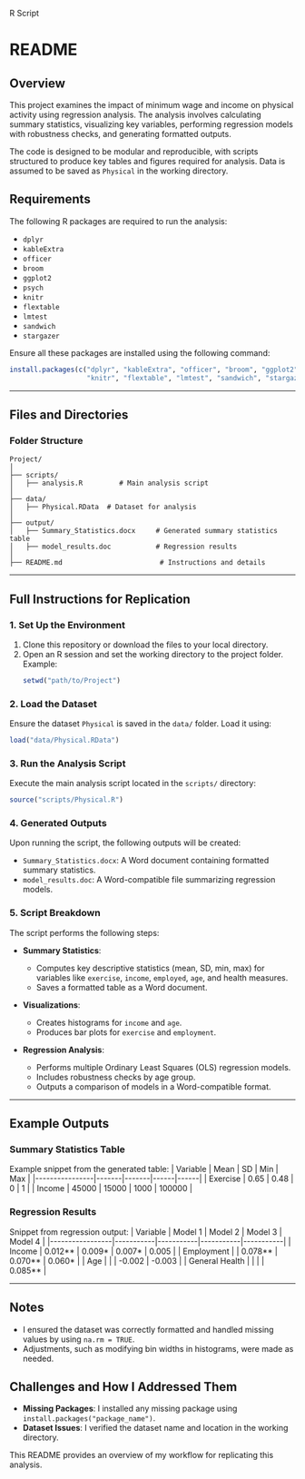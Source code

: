 R Script


# README

## Overview

This project examines the impact of minimum wage and income on physical activity using regression analysis. The analysis involves calculating summary statistics, visualizing key variables, performing regression models with robustness checks, and generating formatted outputs.  

The code is designed to be modular and reproducible, with scripts structured to produce key tables and figures required for analysis. Data is assumed to be saved as `Physical` in the working directory.


## Requirements

The following R packages are required to run the analysis:

- `dplyr`
- `kableExtra`
- `officer`
- `broom`
- `ggplot2`
- `psych`
- `knitr`
- `flextable`
- `lmtest`
- `sandwich`
- `stargazer`

Ensure all these packages are installed using the following command:

```R
install.packages(c("dplyr", "kableExtra", "officer", "broom", "ggplot2", "psych", 
                   "knitr", "flextable", "lmtest", "sandwich", "stargazer"))
```

---

## Files and Directories

### **Folder Structure**
```
Project/
│
├── scripts/
│   ├── analysis.R         # Main analysis script
│
├── data/
│   ├── Physical.RData  # Dataset for analysis
│
├── output/
│   ├── Summary_Statistics.docx     # Generated summary statistics table
│   ├── model_results.doc           # Regression results
│
├── README.md                        # Instructions and details
```

---

## Full Instructions for Replication

### 1. **Set Up the Environment**
   1. Clone this repository or download the files to your local directory.
   2. Open an R session and set the working directory to the project folder. Example:
      ```R
      setwd("path/to/Project")
      ```

### 2. **Load the Dataset**
   Ensure the dataset `Physical` is saved in the `data/` folder. Load it using:
   ```R
   load("data/Physical.RData")
   ```

### 3. **Run the Analysis Script**
   Execute the main analysis script located in the `scripts/` directory:
   ```R
   source("scripts/Physical.R")
   ```

### 4. **Generated Outputs**
   Upon running the script, the following outputs will be created:
   - `Summary_Statistics.docx`: A Word document containing formatted summary statistics.
   - `model_results.doc`: A Word-compatible file summarizing regression models.

### 5. **Script Breakdown**
   The script performs the following steps:
   
   - **Summary Statistics**:
     - Computes key descriptive statistics (mean, SD, min, max) for variables like `exercise`, `income`, `employed`, `age`, and health measures.
     - Saves a formatted table as a Word document.

   - **Visualizations**:
     - Creates histograms for `income` and `age`.
     - Produces bar plots for `exercise` and `employment`.

   - **Regression Analysis**:
     - Performs multiple Ordinary Least Squares (OLS) regression models.
     - Includes robustness checks by age group.
     - Outputs a comparison of models in a Word-compatible format.

---

## Example Outputs

### Summary Statistics Table
Example snippet from the generated table:
| Variable       | Mean  | SD    | Min  | Max  |
|----------------|-------|-------|------|------|
| Exercise       | 0.65  | 0.48  | 0    | 1    |
| Income         | 45000 | 15000 | 1000 | 100000 |

### Regression Results
Snippet from regression output:
| Variable        | Model 1   | Model 2   | Model 3   | Model 4   |
|-----------------|-----------|-----------|-----------|-----------|
| Income          | 0.012**   | 0.009*    | 0.007*    | 0.005     |
| Employment      |           | 0.078**   | 0.070**   | 0.060*    |
| Age             |           |           | -0.002    | -0.003    |
| General Health  |           |           |           | 0.085**   |

---
## Notes
- I ensured the dataset was correctly formatted and handled missing values by using `na.rm = TRUE`.
- Adjustments, such as modifying bin widths in histograms, were made as needed.

## Challenges and How I Addressed Them
- **Missing Packages**: I installed any missing package using `install.packages("package_name")`.
- **Dataset Issues**: I verified the dataset name and location in the working directory.

This README provides an overview of my workflow for replicating this analysis.

